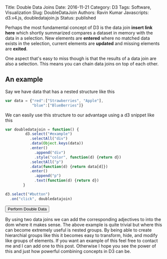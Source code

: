 Title: Double Data Joins
Date: 2016-11-21 
Category: D3 
Tags: Software, Visualization
Slug: DoubleDataJoin 
Authors: Ravin Kumar
Javascripts: d3.v4.js, doubledatajoin.js
Status: published 

Perhaps the most fundamental concept of D3 is the data join **insert link here**
which shortly summarized compares a dataset in memory with the data in a selection.
New elements are **entered**  where no matched data exists in the selection, 
current elements are **updated** and missing elements are **exited**.

One aspect that's easy to miss though is that the results of a data join
are also a selection. This means you can chain data joins on top of each other. 

## An example
Say we have data that has a nested structure like this
```javascript
var data = {"red":["Strawberries", "Apple"],
            "blue":["BlueBerries"]}
```
We can easily use this structure to our advantage using a d3 snippet like this

```javascript
var doubledatajoin = function() {
         d3.select("#example")
           .selectAll("div")
           .data(Object.keys(data))
           .enter()
             .append("div")
             .style("color", function(d) {return d})
           .selectAll("p")
           .data(function(d) {return data[d]})
           .enter() 
             .append("p")
             .text(function(d) {return d})
        } 

d3.select("#button")
  .on("click", doubledatajoin)
```

<div id="example">
  <button type="button" id="button">Perform Double Data</button>
</div>

By using two data joins we can add the corresponding adjectives to into the 
dom where it makes sense. The above example is quite trivial but where this
can become extremely useful is nested groups. By being able to create
hierarchial groups like this it becomes easy to transform, hide, and modify
like groups of elements. If you want an example of this feel free to contact me
and I can add one to this post. Otherwise I hope you see the power of this
and just how powerful combining concepts in D3 can be.

